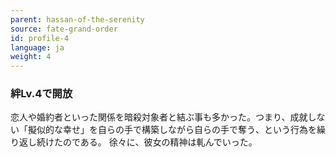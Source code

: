 ```yaml
---
parent: hassan-of-the-serenity
source: fate-grand-order
id: profile-4
language: ja
weight: 4
---
```


### 絆Lv.4で開放

恋人や婚約者といった関係を暗殺対象者と結ぶ事も多かった。つまり、成就しない「擬似的な幸せ」を自らの手で構築しながら自らの手で奪う、という行為を繰り返し続けたのである。
徐々に、彼女の精神は軋んでいった。
